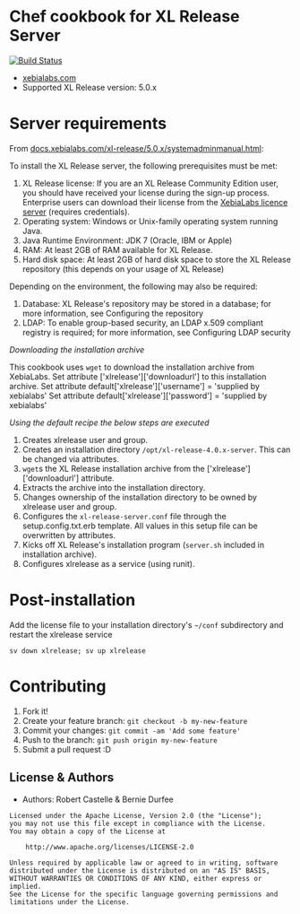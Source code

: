 # Chef cookbook for XL Release Server
[![Build Status](https://travis-ci.org/electric-it/xlrelease.svg?branch=develop)](https://travis-ci.org/electric-it/xlrelease)

* [xebialabs.com](https://xebialabs.com)
* Supported XL Release version: 5.0.x

# Server requirements

From [docs.xebialabs.com/xl-release/5.0.x/systemadminmanual.html](https://docs.xebialabs.com/xl-release/5.0.x/systemadminmanual.html):

To install the XL Release server, the following prerequisites must be met:

1. XL Release license: If you are an XL Release Community Edition user, you should have received your license during the sign-up process. Enterprise users can download their license from the [XebiaLabs licence server](https://tech.xebialabs.com/download/license) (requires credentials).
2. Operating system: Windows or Unix-family operating system running Java.
3. Java Runtime Environment: JDK 7 (Oracle, IBM or Apple)
4. RAM: At least 2GB of RAM available for XL Release.
5. Hard disk space: At least 2GB of hard disk space to store the XL Release repository (this depends on your usage of XL Release)

Depending on the environment, the following may also be required:

1. Database: XL Release's repository may be stored in a database; for more information, see Configuring the repository
2. LDAP: To enable group-based security, an LDAP x.509 compliant registry is required; for more information, see Configuring LDAP security

*Downloading the installation archive*

This cookbook uses `wget` to download the installation archive from XebiaLabs.
Set attribute ['xlrelease']['downloadurl'] to this installation archive.
Set attribute default['xlrelease']['username'] = 'supplied by xebialabs'
Set attribute default['xlrelease']['password'] = 'supplied by xebialabs'

*Using the default recipe the below steps are executed*

1. Creates xlrelease user and group.
2. Creates an installation directory `/opt/xl-release-4.0.x-server`. This can be changed via attributes.
3. `wget`s the XL Release installation archive from the ['xlrelease']['downloadurl'] attribute.
4. Extracts the archive into the installation directory.
5. Changes ownership of the installation directory to be owned by xlrelease user and group.
6. Configures the `xl-release-server.conf` file through the setup.config.txt.erb template. All values in this setup file can be overwritten by attributes.
7. Kicks off XL Release's installation program (`server.sh` included in installation archive).
8. Configures xlrelease as a service (using runit).

# Post-installation

Add the license file to your installation directory's `~/conf` subdirectory and restart the xlrelease service

```sv down xlrelease; sv up xlrelease```

# Contributing

1. Fork it!
2. Create your feature branch: `git checkout -b my-new-feature`
3. Commit your changes: `git commit -am 'Add some feature'`
4. Push to the branch: `git push origin my-new-feature`
5. Submit a pull request :D

## License & Authors
- Authors: Robert Castelle & Bernie Durfee

```
Licensed under the Apache License, Version 2.0 (the "License");
you may not use this file except in compliance with the License.
You may obtain a copy of the License at

    http://www.apache.org/licenses/LICENSE-2.0

Unless required by applicable law or agreed to in writing, software
distributed under the License is distributed on an "AS IS" BASIS,
WITHOUT WARRANTIES OR CONDITIONS OF ANY KIND, either express or implied.
See the License for the specific language governing permissions and
limitations under the License.

```
